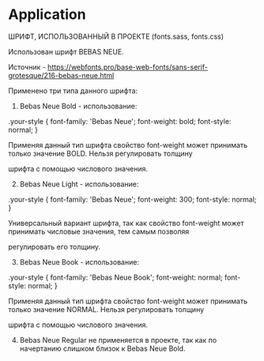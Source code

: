 # Application


ШРИФТ, ИСПОЛЬЗОВАННЫЙ В ПРОЕКТЕ (fonts.sass, fonts.css)


Использован шрифт BEBAS NEUE.

Источник - https://webfonts.pro/base-web-fonts/sans-serif-grotesque/216-bebas-neue.html

Применено три типа данного шрифта:

1. Bebas Neue Bold - использование:

.your-style {
    font-family: 'Bebas Neue';
    font-weight: bold;
    font-style: normal;
}

Применяя данный тип шрифта свойство font-weight может принимать только значение BOLD. Нельзя регулировать толщину 

шрифта с помощью числового значения.

2. Bebas Neue Light - использование:

.your-style {
    font-family: 'Bebas Neue';
    font-weight: 300;
    font-style: normal;
}

Универсальный вариант шрифта, так как свойство font-weight может принимать числовые значения, тем самым позволяя

регулировать его толщину.

3. Bebas Neue Book - использование:

.your-style {
    font-family: 'Bebas Neue Book';
    font-weight: normal;
    font-style: normal;
}

Применяя данный тип шрифта свойство font-weight может принимать только значение NORMAL. Нельзя регулировать толщину 

шрифта с помощью числового значения.

4. Bebas Neue Regular не применяется в проекте, так как по начертанию слишком близок к  Bebas Neue Bold.